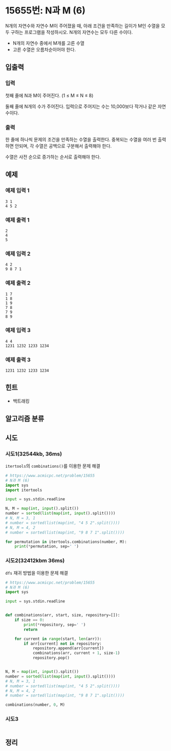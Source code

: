 # 15655번: N과 M (6)

N개의 자연수와 자연수 M이 주어졌을 때, 아래 조건을 만족하는 길이가 M인 수열을 모두 구하는 프로그램을 작성하시오. 
N개의 자연수는 모두 다른 수이다.

- N개의 자연수 중에서 M개를 고른 수열
- 고른 수열은 오름차순이어야 한다.

## 입출력

### 입력

첫째 줄에 N과 M이 주어진다. (1 ≤ M ≤ N ≤ 8)

둘째 줄에 N개의 수가 주어진다. 입력으로 주어지는 수는 10,000보다 작거나 같은 자연수이다.

### 출력

한 줄에 하나씩 문제의 조건을 만족하는 수열을 출력한다. 중복되는 수열을 여러 번 출력하면 안되며, 각 수열은 공백으로 구분해서 출력해야 한다.

수열은 사전 순으로 증가하는 순서로 출력해야 한다.

## 예제

### 예제 입력 1

```text
3 1
4 5 2
```

### 예제 출력 1

```text
2
4
5
```

### 예제 입력 2

```text
4 2
9 8 7 1
```

### 예제 출력 2

```text
1 7
1 8
1 9
7 8
7 9
8 9
```

### 예제 입력 3

```text
4 4
1231 1232 1233 1234
```

### 예제 출력 3

```text
1231 1232 1233 1234
```

## 힌트

- 백트래킹

## 알고리즘 분류

## 시도

### 시도1(32544kb, 36ms)

`itertools`의 `combinations()`를 이용한 문제 해결

```python
# https://www.acmicpc.net/problem/15655
# N과 M (6)
import sys
import itertools

input = sys.stdin.readline

N, M = map(int, input().split())
number = sorted(list(map(int, input().split())))
# N, M = 3, 1
# number = sorted(list(map(int, "4 5 2".split())))
# N, M = 4, 2
# number = sorted(list(map(int, "9 8 7 1".split())))

for permutation in itertools.combinations(number, M):
    print(*permutation, sep=' ')
```

### 시도2(32412kbm 36ms)

`dfs` 재귀 방법을 이용한 문제 해결

```python
# https://www.acmicpc.net/problem/15655
# N과 M (6)
import sys

input = sys.stdin.readline


def combinations(arr, start, size, repository=[]):
    if size == 0:
        print(*repository, sep=' ')
        return

    for current in range(start, len(arr)):
        if arr[current] not in repository:
            repository.append(arr[current])
            combinations(arr, current + 1, size-1)
            repository.pop()


N, M = map(int, input().split())
number = sorted(list(map(int, input().split())))
# N, M = 3, 1
# number = sorted(list(map(int, "4 5 2".split())))
# N, M = 4, 2
# number = sorted(list(map(int, "9 8 7 1".split())))

combinations(number, 0, M)
```

### 시도3

```python

```

## 정리

